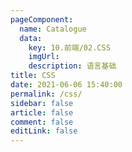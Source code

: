 ```yaml
---
pageComponent:
  name: Catalogue
  data:
    key: 10.前端/02.CSS
    imgUrl:
    description: 语言基础
title: CSS
date: 2021-06-06 15:40:00
permalink: /css/
sidebar: false
article: false
comment: false
editLink: false
---
```

